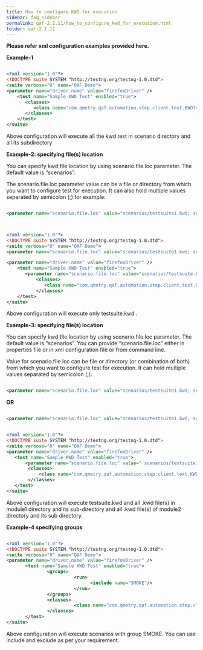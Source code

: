 ```yaml
---
title: How to configure KWD for execution
sidebar: faq_sidebar
permalink: qaf-2.1.11/how_to_configure_kwd_for_execution.html
folder: qaf-2.1.11
---
```



**Please refer xml configuration examples provided here.**

**Example-1**

```xml

<?xml version="1.0"?>
<!DOCTYPE suite SYSTEM "http://testng.org/testng-1.0.dtd">
<suite verbose="0" name="QAF Demo">
<parameter name="driver.name" value="firefoxDriver" />
    <test name="Sample KWD Test" enabled="true">
       <classes>
          <class name="com.qmetry.qaf.automation.step.client.text.KWDTestFactory"/>
       </classes>
    </test>
</suite>

```

Above configuration will execute all the kwd test in scenario directory and all its subdirectory

**Example-2: specifying file(s) location**

You can specify kwd file location by using scenario.file.loc parameter. The default value is “scenarios”.

The scenario.file.loc parameter value can be a file or directory from which you want to configure test for execution. It can also hold multiple values separated by semicolon (;) for example:

```xml

<parameter name="scenario.file.loc" value="scenarios/testsuite1.kwd; scenarios/testsuite2.kwd "/>

```


```xml


<?xml version="1.0"?>
<!DOCTYPE suite SYSTEM "http://testng.org/testng-1.0.dtd">
<suite verbose="0" name="QAF Demo">
<parameter name="scenario.file.loc" value="scenarios/testsuite1.kwd; scenarios/module1; scenarios/module2"/>

<parameter name="driver.name" value="firefoxDriver" />
    <test name="Sample KWD Test" enabled="true">
       <parameter name="scenario.file.loc" value="scenarios/testsuite.kwd"/>
           <classes>
              <class name="com.qmetry.qaf.automation.step.client.text.KWDTestFactory"/>
           </classes>
    </test>
</suite>

```

Above configuration will execute only testsuite.kwd .

**Example-3: specifying file(s) location**

You can specify kwd file location by using scenario.file.loc parameter. The default value is “scenarios”. You can provide “scenario.file.loc” either in properties file or in xml configuration file or from command line.

Value for scenario.file.loc can be file or directory (or combination of both) from which you want to configure test for execution. It can hold multiple values separated by semicolon (;).

```xml

<parameter name="scenario.file.loc" value="scenarios/testsuite1.kwd; scenarios/testsuite2.kwd "/>

```

**OR**

```xml

<parameter name="scenario.file.loc" value="scenarios/testsuite1.kwd; scenarios/module1; scenarios/module2"/>

```

```xml

<?xml version="1.0"?>
<!DOCTYPE suite SYSTEM "http://testng.org/testng-1.0.dtd">
<suite verbose="0" name="QAF Demo">
<parameter name="driver.name" value="firefoxDriver" />
   <test name="Sample KWD Test" enabled="true">
       <parameter name="scenario.file.loc" value=" scenarios/testsuite1.kwd; scenarios/module1; scenarios/module2"/>
        <classes>
            <class name="com.qmetry.qaf.automation.step.client.text.KWDTestFactory"/>
        </classes>
   </test>
</suite>

```

Above configuration will execute testsuite.kwd and all .kwd file(s) in module1 directory and its sub-directory and all .kwd file(s) of module2 directory and its sub directory.

**Example-4 specifying groups**

```xml

<?xml version="1.0"?>
<!DOCTYPE suite SYSTEM "http://testng.org/testng-1.0.dtd">
<suite verbose="0" name="QAF Demo">
<parameter name="driver.name" value="firefoxDriver" />
       <test name="Sample KWD Test" enabled="true">
               <groups>
                         <run>
                               <include name="SMOKE"/>
                         </run>
               </groups>
               <classes>
                         <class name="com.qmetry.qaf.automation.step.client.text.KWDTestFactory"/>
               </classes>
       </test>
</suite>

```

Above configuration will execute scenarios with group SMOKE. You can use include and exclude as per your requirement.
